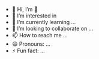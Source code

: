 - 👋 Hi, I’m 🐏
- 👀 I’m interested in
- 🌱 I’m currently learning ...
- 💞️ I’m looking to collaborate on ...
- 📫 How to reach me ...
- 😄 Pronouns: ...
- ⚡ Fun fact: ...

<!---
asd1aa/asd1aa is a ✨ special ✨ repository because its `README.md` (this file) appears on your GitHub profile.
You can click the Preview link to take a look at your changes.
--->
